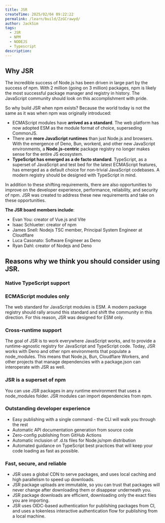 ```yaml
---
title: JSR
createTime: 2025/02/04 09:22:22
permalink: /learn/build/ZzGCrawyd/
author: JackSim
tags:
  - JSR
  - NPM
  - NODEJS
  - Typescript
description: 
---
```


## Why JSR

The incredible success of Node.js has been driven in large part by the success of npm. With 2 million (going on 3 million) packages, npm is likely the most successful package manager and registry in history. The JavaScript community should look on this accomplishment with pride.

So why build JSR when npm exists? Because the world today is not the same as it was when npm was originally introduced:

- ECMAScript modules have **arrived as a standard**. The web platform has now adopted ESM as the module format of choice, superseding CommonJS.
- There are **more JavaScript runtimes** than just Node.js and browsers. With the emergence of Deno, Bun, workerd, and other new JavaScript environments, a **Node.js-centric** package registry no longer makes sense for the entire JS ecosystem.
- **TypeScript has emerged as a de facto standard**. TypeScript, as a superset of JavaScript and test bed for the latest ECMAScript features, has emerged as a default choice for non-trivial JavaScript codebases. A modern registry should be designed with TypeScript in mind.

In addition to these shifting requirements, there are also opportunities to improve on the developer experience, performance, reliability, and security of npm. JSR was created to address these new requirements and take on these opportunities.

**The JSR board members include**:
- Evan You: creator of Vue.js and Vite
- Isaac Schlueter: creator of npm
- James Snell: Nodejs TSC member, Principal System Engineer at Cloudflare
- Luca Casonato: Software Engineer as Deno
- Ryan Dahl: creator of Nodejs and Deno


## Reasons why we think you should consider using JSR.

### Native TypeScript support

### ECMAScript modules only

The web standard for JavaScript modules is ESM. A modern package registry should rally around this standard and shift the community in this direction. For this reason, JSR was designed for ESM only.

### Cross-runtime support

The goal of JSR is to work everywhere JavaScript works, and to provide a runtime-agnostic registry for JavaScript and TypeScript code. Today, JSR works with Deno and other npm environments that populate a node_modules. This means that Node.js, Bun, Cloudflare Workers, and other projects that manage dependencies with a package.json can interoperate with JSR as well.

### JSR is a superset of npm

You can use JSR packages in any runtime environment that uses a node_modules folder. JSR modules can import dependencies from npm.

### Outstanding developer experience

- Easy publishing with a single command - the CLI will walk you through the rest
- Automatic API documentation generation from source code
- Zero-config publishing from GitHub Actions
- Automatic inclusion of .d.ts files for Node.js/npm distribution
- Automated guidance on TypeScript best practices that will keep your code loading as fast as possible.

### Fast, secure, and reliable

- JSR uses a global CDN to serve packages, and uses local caching and high parallelism to speed up downloads.
- JSR package uploads are immutable, so you can trust that packages will never change after downloading them or disappear underneath you.
- JSR package downloads are efficient, downloading only the exact files you are importing.
- JSR uses OIDC-based authentication for publishing packages from CI, and uses a tokenless interactive authentication flow for publishing from a local machine.

